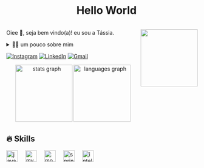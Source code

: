 <!--título-->
<div id="user-content-toc">
  <ul align="center">
    <summary><h1 style="display: inline-block">Hello World</h1></summary>
</div>

<!-- Presentation -->
<p>
  Oiee 👋, seja bem vindo(a)! eu sou a Tássia. <img align="right" height="150" src="https://i.imgflip.com/65efzo.gif"  />

</p>

<!-- Dropdown -->
<details>
  <summary>👨‍💻 um pouco sobre mim</summary>

  - 💬 tenho 23 anos, sou da bahia e atualmente moro em Minas Gerais. Estou cursando bacharelado em Sistemas de Informação no IFNMG. Atualmente o meu foco está sendo a área de back-end

  - ⚡gosto de ler bons livros, como por exemplo fantasias e romances. Além disso, gosto de jogar video-games, ouvir musicas e maratonar séries.
</details>

<!-- Links -->

[![Instagram](https://img.shields.io/badge/Instagram-E4405F?style=for-the-badge&logo=instagram&logoColor=white)](https://www.instagram.com/tassiap_/?next=%2F)
[![LinkedIn](https://img.shields.io/badge/LinkedIn-0077B5?style=for-the-badge&logo=linkedin&logoColor=white)](https://www.linkedin.com/in/tassia-pereira-09719a244/)
[![Gmail](https://img.shields.io/badge/Gmail-D14836?style=for-the-badge&logo=gmail&logoColor=white)](https://mail.google.com/mail/u/0/#inbox)

 <div align="center">
  <img src="https://github-readme-stats.vercel.app/api?username=tassia22&hide_title=false&hide_rank=false&show_icons=true&include_all_commits=true&count_private=true&disable_animations=false&theme=dracula&locale=en&hide_border=false" height="150" alt="stats graph"  />
  <img src="https://github-readme-stats.vercel.app/api/top-langs?username=tassia22&locale=en&hide_title=false&layout=compact&card_width=320&langs_count=5&theme=dracula&hide_border=false" height="150" alt="languages graph"  />
</div>


<!-- GIF -->

## 🔥 Skills
<!-- Skills: Programming Languages -->
 <div align="left">
  <img src="https://cdn.jsdelivr.net/gh/devicons/devicon/icons/java/java-original.svg" height="30" alt="java logo"  />
  <img width="12" />
  <img src="https://cdn.jsdelivr.net/gh/devicons/devicon/icons/mysql/mysql-original.svg" height="30" alt="mysql logo"  />
  <img width="12" />
  <img src="https://cdn.jsdelivr.net/gh/devicons/devicon/icons/mongodb/mongodb-original.svg" height="30" alt="mongodb logo"  />
  <img width="12" />
  <img src="https://cdn.jsdelivr.net/gh/devicons/devicon/icons/spring/spring-original.svg" height="30" alt="spring logo"  />
  <img width="12" />
  <img src="https://cdn.jsdelivr.net/gh/devicons/devicon/icons/intellij/intellij-original.svg" height="30" alt="intellij logo"  />
</div>

  
 
